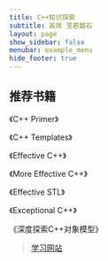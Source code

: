 ```yaml
---
title: C++知识探索
subtitle: 高效 坚若磐石
layout: page
show_sidebar: false
menubar: example_menu
hide_footer: true
---
```


## 推荐书籍

《C++ Primer》

《C++ Templates》

《Effective C++》

《More Effective C++》

《Effective STL》

《Exceptional C++》

《深度探索C++对象模型》

> [学习网站](https://github.com/fffaraz/awesome-cpp)